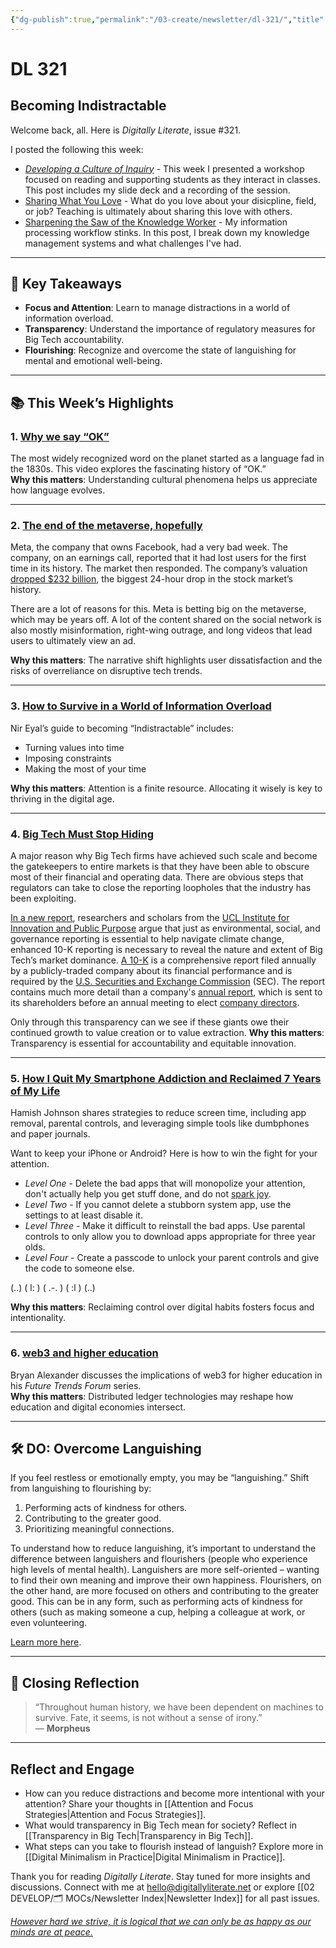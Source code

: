 ```yaml
---
{"dg-publish":true,"permalink":"/03-create/newsletter/dl-321/","title":"Becoming Indistractable","tags":["data","disinformation","education","facebook","futures","identity","privacy","social-media","attention","digital-minimalism","flourishing"],"created":"2022-02-12","updated":"2022-02-12"}
---
```



# DL 321

## Becoming Indistractable

Welcome back, all. Here is _Digitally Literate_, issue #321.

I posted the following this week:

- _[Developing a Culture of Inquiry](https://wiobyrne.com/developing-a-culture-of-inquiry/)_ - This week I presented a workshop focused on reading and supporting students as they interact in classes. This post includes my slide deck and a recording of the session.
- [Sharing What You Love](https://wiobyrne.com/sharing-what-you-love/) - What do you love about your disicpline, field, or job? Teaching is ultimately about sharing this love with others.
- [Sharpening the Saw of the Knowledge Worker](https://wiobyrne.com/sharpening-the-saw-of-the-knowledge-worker/) - My information processing workflow stinks. In this post, I break down my knowledge management systems and what challenges I've had.

---

## 🔖 Key Takeaways

- **Focus and Attention**: Learn to manage distractions in a world of information overload.  
- **Transparency**: Understand the importance of regulatory measures for Big Tech accountability.  
- **Flourishing**: Recognize and overcome the state of languishing for mental and emotional well-being.

---

## 📚 This Week’s Highlights

### 1. **[Why we say “OK”](https://www.youtube.com/watch?v=1UnIDL-eHOs)**  
The most widely recognized word on the planet started as a language fad in the 1830s. This video explores the fascinating history of “OK.”  
**Why this matters**: Understanding cultural phenomena helps us appreciate how language evolves.

---

### 2. **[The end of the metaverse, hopefully](https://www.bbc.com/future/article/20220128-the-country-inoculating-against-disinformation)**  
Meta, the company that owns Facebook, had a very bad week. The company, on an earnings call, reported that it had lost users for the first time in its history. The market then responded. The company’s valuation [dropped $232 billion](https://www.cnbc.com/2022-02-03/facebooks-232billion-drop-in-value-sets-all-time-record.html), the biggest 24-hour drop in the stock market’s history.

There are a lot of reasons for this. Meta is betting big on the metaverse, which may be years off. A lot of the content shared on the social network is also mostly misinformation, right-wing outrage, and long videos that lead users to ultimately view an ad.

**Why this matters**: The narrative shift highlights user dissatisfaction and the risks of overreliance on disruptive tech trends.

---

### 3. **[How to Survive in a World of Information Overload](https://www.nirandfar.com/dealing-with-information-overload#)**  
Nir Eyal’s guide to becoming “Indistractable” includes:  

- Turning values into time  
- Imposing constraints  
- Making the most of your time  

**Why this matters**: Attention is a finite resource. Allocating it wisely is key to thriving in the digital age.

---

### 4. **[Big Tech Must Stop Hiding](https://www.project-syndicate.org/commentary/end-big-tech-financial-disclosures-free-pass-by-mariana-mazzucato-and-ilan-strauss-2022-01)**  
A major reason why Big Tech firms have achieved such scale and become the gatekeepers to entire markets is that they have been able to obscure most of their financial and operating data. There are obvious steps that regulators can take to close the reporting loopholes that the industry has been exploiting.

[In a new report](https://www.ucl.ac.uk/bartlett/public-purpose/publications/2021/dec/crouching-tiger-hidden-dragons), researchers and scholars from the [UCL Institute for Innovation and Public Purpose](https://www.ucl.ac.uk/bartlett/public-purpose/) argue that just as environmental, social, and governance reporting is essential to help navigate climate change, enhanced 10-K reporting is necessary to reveal the nature and extent of Big Tech’s market dominance. [A 10-K](https://en.wikipedia.org/wiki/Form_10-K) is a comprehensive report filed annually by a publicly-traded company about its financial performance and is required by the [U.S. Securities and Exchange Commission](https://www.investopedia.com/terms/s/sec.asp) (SEC). The report contains much more detail than a company's [annual report](https://www.investopedia.com/terms/a/annualreport.asp), which is sent to its shareholders before an annual meeting to elect [company directors](https://www.investopedia.com/terms/b/boardofdirectors.asp).

Only through this transparency can we see if these giants owe their continued growth to value creation or to value extraction.
**Why this matters**: Transparency is essential for accountability and equitable innovation.

---

### 5. **[How I Quit My Smartphone Addiction and Reclaimed 7 Years of My Life](https://betterhumans.pub/how-i-quit-my-smartphone-addiction-and-reclaimed-10-years-of-my-life-57f4bfb1bbab)**  
Hamish Johnson shares strategies to reduce screen time, including app removal, parental controls, and leveraging simple tools like dumbphones and paper journals.  

Want to keep your iPhone or Android? Here is how to win the fight for your attention.

- _Level One_ - Delete the bad apps that will monopolize your attention, don't actually help you get stuff done, and do not [spark joy](https://konmari.com/marie-kondo-rules-of-tidying-sparks-joy/).
- _Level Two_ - If you cannot delete a stubborn system app, use the settings to at least disable it.
- _Level Three_ - Make it difficult to reinstall the bad apps. Use parental controls to only allow you to download apps appropriate for three year olds.
- _Level Four_ - Create a passcode to unlock your parent controls and give the code to someone else.

(..) ( l: ) ( .-. ) ( :l ) (..)

**Why this matters**: Reclaiming control over digital habits fosters focus and intentionality.

---

### 6. **[web3 and higher education](https://www.youtube.com/watch?v=9IU_4bTPOUE&list=PLlcx8yl6hlPC3QjlbIHzxGqCP3qRa0zcg&index=3)**  
Bryan Alexander discusses the implications of web3 for higher education in his _Future Trends Forum_ series.  
**Why this matters**: Distributed ledger technologies may reshape how education and digital economies intersect.

---

## 🛠️ DO: Overcome Languishing  

If you feel restless or emotionally empty, you may be “languishing.” Shift from languishing to flourishing by:  

1. Performing acts of kindness for others.  
2. Contributing to the greater good.  
3. Prioritizing meaningful connections.  

To understand how to reduce languishing, it’s important to understand the difference between languishers and flourishers (people who experience high levels of mental health). Languishers are more self-oriented – wanting to find their own meaning and improve their own happiness. Flourishers, on the other hand, are more focused on others and contributing to the greater good. This can be in any form, such as performing acts of kindness for others (such as making someone a cup, helping a colleague at work, or even volunteering.

[Learn more here](https://theconversation.com/languishing-what-to-do-if-youre-feeling-restless-apathetic-or-empty-174994).

---

## 🌟 Closing Reflection

> “Throughout human history, we have been dependent on machines to survive. Fate, it seems, is not without a sense of irony.”  
> — **Morpheus**

---

## Reflect and Engage

- How can you reduce distractions and become more intentional with your attention? Share your thoughts in [[Attention and Focus Strategies\|Attention and Focus Strategies]].  
- What would transparency in Big Tech mean for society? Reflect in [[Transparency in Big Tech\|Transparency in Big Tech]].  
- What steps can you take to flourish instead of languish? Explore more in [[Digital Minimalism in Practice\|Digital Minimalism in Practice]].  

Thank you for reading _Digitally Literate_. Stay tuned for more insights and discussions. Connect with me at [hello@digitallyliterate.net](mailto:hello@digitallyliterate.net) or explore [[02 DEVELOP/🗂️ MOCs/Newsletter Index\|Newsletter Index]] for all past issues.

_[However hard we strive, it is logical that we can only be as happy as our minds are at peace.](https://www.theschooloflife.com/thebookoflife/eastern-vs-western-views-of-happiness/)_